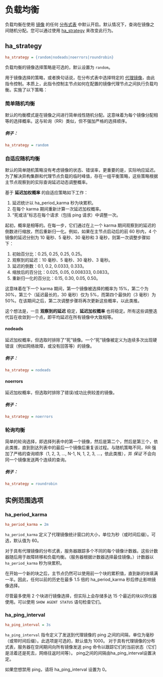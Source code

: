 # 负载均衡

负载均衡在使用 [镜像](../../Creating_a_cluster/Remote_nodes/Mirroring.md) 的任何 [分布式表](../../Creating_a_table/Creating_a_distributed_table/Creating_a_distributed_table.md) 中默认开启。默认情况下，查询在镜像之间随机分配。您可以通过使用 [ha_strategy](../../Creating_a_cluster/Remote_nodes/Load_balancing.md) 来改变此行为。

## ha_strategy

```ini
ha_strategy = {random|nodeads|noerrors|roundrobin}
```

负载均衡的镜像选择策略是可选的，默认设置为 `random`。

用于镜像选择的策略，或者换句话说，在分布式表中选择特定的 [代理镜像](../../Creating_a_cluster/Remote_nodes/Mirroring.md#Agent-mirrors)，由此指令控制。本质上，此指令控制主节点如何在配置的镜像代理节点之间执行负载均衡。实施了以下策略：

### 简单随机均衡

<!-- example conf balancing 1 -->
默认的均衡模式是在镜像之间进行简单线性随机分配。这意味着为每个镜像分配相等的选择概率。这与轮询（RR）类似，但不强加严格的选择顺序。

<!-- intro -->
##### 例子：

<!-- request Example -->
```ini
ha_strategy = random
```
<!-- end -->

### 自适应随机均衡

默认的简单随机策略没有考虑镜像的状态、错误率，更重要的是，实际响应延迟。为了解决异构集群和代理节点负载的临时峰值，存在一组平衡策略，这些策略根据主节点观察到的实际查询延迟动态调整概率。

基于 **延迟加权概率** 的自适应策略如下工作：

1. 延迟统计以 ha_period_karma 秒为块累积。
2. 在每个 karma 期间重新计算一次延迟加权概率。
3. “死或活”标志在每个请求（包括 ping 请求）中调整一次。

起初，概率是相等的。在每一步，它们通过在上一个 karma 期间观察到的延迟的倒数进行缩放，然后重新归一化。例如，如果在主节点启动后的前 60 秒内，4 个镜像的延迟分别为 10 毫秒、5 毫秒、30 毫秒和 3 毫秒，则第一次调整步骤如下：

1. 初始百分比：0.25, 0.25, 0.25, 0.25。
2. 观察到的延迟：10 毫秒、5 毫秒、30 毫秒、3 毫秒。
3. 延迟的倒数：0.1, 0.2, 0.0333, 0.333。
4. 缩放后的百分比：0.025, 0.05, 0.008333, 0.0833。
5. 重新归一化的百分比：0.15, 0.30, 0.05, 0.50。

这意味着在下一个 karma 期间，第一个镜像被选择的概率为 15%，第二个为 30%，第三个（延迟最长的，30 毫秒）仅为 5%，而第四个最快的（3 毫秒）为 50%。在该期间之后，第二次调整步骤将再次更新这些概率，以此类推。

这个想法是，一旦 **观察到的延迟** 稳定，**延迟加权概率** 也将稳定。所有这些调整迭代旨在收敛到一个点，即平均延迟在所有镜像中大致相等。

<!-- example conf balancing 2 -->
#### nodeads
延迟加权概率，但选取时排除了“死”镜像。一个“死”镜像被定义为连续多次出现硬错误（例如网络故障，或没有回答等）的镜像。

<!-- intro -->
##### 例子：

<!-- request Example -->
```ini
ha_strategy = nodeads
```
<!-- end -->

<!-- example conf balancing 3 -->
#### noerrors

延迟加权概率，但选取时排除了错误/成功比例较差的镜像。

<!-- intro -->
##### 例子：

<!-- request Example -->

```ini
ha_strategy = noerrors
```
<!-- end -->

### 轮询均衡

<!-- example conf balancing 4 -->
简单的轮询选择，即选择列表中的第一个镜像，然后是第二个，然后是第三个，依此类推，直到到达列表中的最后一个镜像后重复该过程。与随机策略不同，RR 强加了严格的查询顺序（1, 2, 3, ..., N-1, N, 1, 2, 3, ...，依此类推），并 *保证* 不会向同一个镜像发送两个连续的查询。

<!-- intro -->
##### 例子：

<!-- request Example -->
```ini
ha_strategy = roundrobin
```
<!-- end -->

## 实例范围选项

### ha_period_karma

```ini
ha_period_karma = 2m
```

`ha_period_karma` 定义了代理镜像统计窗口的大小，单位为秒（或时间后缀）。可选，默认值为 60。

对于具有代理镜像的分布式表，服务器跟踪多个不同的每个镜像计数器。这些计数器随后用于故障转移和负载均衡。（服务器根据计数器选择最佳镜像。）计数器以 `ha_period_karma` 秒为块累积。

在开始一个新的块之后，主节点仍然可以使用前一个块的累积值，直到新的块填满一半。因此，任何以前的历史在最多 1.5 倍的 ha_period_karma 秒后停止影响镜像选择。

尽管最多使用 2 个块进行镜像选择，但实际上会存储多达 15 个最近的块以供仪器使用。可以使用 `SHOW AGENT STATUS` 语句检查它们。

### ha_ping_interval

```ini
ha_ping_interval = 3s
```

`ha_ping_interval` 指令定义了发送到代理镜像的 ping 之间的间隔，单位为毫秒（或带时间后缀）。此选项是可选的，默认值为 1000。
对于具有代理镜像的分布式表，服务器在空闲期间向所有镜像发送 ping 命令以跟踪它们的当前状态（它们是活着还是死去，网络往返时间等）。 ping之间的间隔由ha_ping_interval设置决定。

如果您想禁用 ping，请将 ha_ping_interval 设置为 0。

<!-- proofread -->

